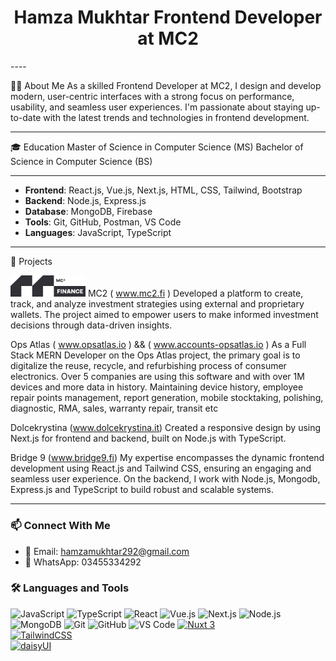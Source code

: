<h1 align="center">Hamza Mukhtar Frontend Developer at MC2</h1>
----

👨‍💻 About Me
As a skilled Frontend Developer at MC2, I design and develop modern, user-centric interfaces with a strong focus on performance, usability, and seamless user experiences. I'm passionate about staying up-to-date with the latest trends and technologies in frontend development.

---

🎓 Education
Master of Science in Computer Science (MS)
Bachelor of Science in Computer Science (BS)

---

- **Frontend**: React.js, Vue.js, Next.js, HTML, CSS, Tailwind, Bootstrap  
- **Backend**: Node.js, Express.js  
- **Database**: MongoDB, Firebase  
- **Tools**: Git, GitHub, Postman, VS Code  
- **Languages**: JavaScript, TypeScript

---

🚀 Projects

<img src="https://github.com/hamzamukhtar292/hamzamukhtar292/blob/main/mc2.svg" width="120" alt="MC2" /> MC2 ( www.mc2.fi )
Developed a platform to create, track, and analyze investment strategies using external and proprietary wallets. The project aimed to empower users to make informed investment decisions through data-driven insights.


Ops Atlas ( www.opsatlas.io ) && ( www.accounts-opsatlas.io )
As a Full Stack MERN Developer on the Ops Atlas project, the primary goal is to digitalize the reuse, recycle, and refurbishing process of consumer electronics. Over 5 companies are using this software and with over 1M devices and more data in history. Maintaining device history, employee repair points management, report generation, mobile stocktaking, polishing, diagnostic, RMA, sales, warranty repair, transit etc



Dolcekrystina (www.dolcekrystina.it)
Created a responsive design by using Next.js for frontend and backend, built on Node.js with TypeScript. 


Bridge 9 (www.bridge9.fi)
My expertise encompasses the dynamic frontend development using React.js and Tailwind CSS, ensuring an engaging and seamless user experience. On the backend, I work with Node.js, Mongodb, Express.js and TypeScript to build robust and scalable systems. 

---

### 📫 Connect With Me

- 📧 Email: hamzamukhtar292@gmail.com  
- 📱 WhatsApp: 03455334292
### 🛠 Languages and Tools

![JavaScript](https://img.shields.io/badge/-JavaScript-F7DF1E?style=flat&logo=javascript&logoColor=black)
![TypeScript](https://img.shields.io/badge/-TypeScript-3178C6?style=flat&logo=typescript&logoColor=white)
![React](https://img.shields.io/badge/-React-61DAFB?style=flat&logo=react&logoColor=black)
![Vue.js](https://img.shields.io/badge/-Vue.js-4FC08D?style=flat&logo=vue.js&logoColor=white)
![Next.js](https://img.shields.io/badge/-Next.js-000000?style=flat&logo=next.js&logoColor=white)
![Node.js](https://img.shields.io/badge/-Node.js-339933?style=flat&logo=node.js&logoColor=white)
![MongoDB](https://img.shields.io/badge/-MongoDB-47A248?style=flat&logo=mongodb&logoColor=white)
![Git](https://img.shields.io/badge/-Git-F05032?style=flat&logo=git&logoColor=white)
![GitHub](https://img.shields.io/badge/-GitHub-181717?style=flat&logo=github&logoColor=white)
![VS Code](https://img.shields.io/badge/-VSCode-007ACC?style=flat&logo=visual-studio-code&logoColor=white)
[![Nuxt 3](https://img.shields.io/badge/Nuxt_3-00DC82?style=for-the-badge&logo=nuxt.js&logoColor=white)](https://nuxt.com)  
[![TailwindCSS](https://img.shields.io/badge/Tailwind_CSS-06B6D4?style=for-the-badge&logo=tailwind-css&logoColor=white)](https://tailwindcss.com)  
[![daisyUI](https://img.shields.io/badge/daisyUI-FBBF24?style=for-the-badge&logoColor=black)](https://daisyui.com)

